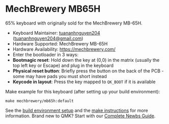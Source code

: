 # MechBrewery MB65H

65% keyboard with originally sold for the MechBrewery MB-65H.

* Keyboard Maintainer: [tuananhnguyen204](https://github.com/AnthonyNguyen168) (tuananhnguyen204@gmail.com)
* Hardware Supported: MechBrewery MB-65H
* Hardware Availability: https://mechbrewery.com/
* Enter the bootloader in 3 ways:
* **Bootmagic reset**: Hold down the key at (0,0) in the matrix (usually the top left key or Escape) and plug in the keyboard
* **Physical reset button**: Briefly press the button on the back of the PCB - some may have pads you must short instead
* **Keycode in layout**: Press the key mapped to `QK_BOOT` if it is available

Make example for this keyboard (after setting up your build environment):

    make mechbrewery/mb65h:default

See the [build environment setup](https://docs.qmk.fm/#/getting_started_build_tools) and the [make instructions](https://docs.qmk.fm/#/getting_started_make_guide) for more information. Brand new to QMK? Start with our [Complete Newbs Guide](https://docs.qmk.fm/#/newbs).
